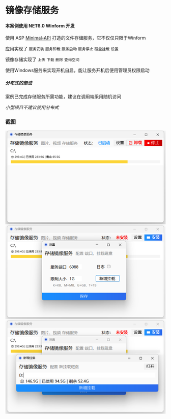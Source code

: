 # 镜像存储服务

#### 本案例使用 NET6.0 Winform 开发

使用 ASP [Minimal-API](https://learn.microsoft.com/zh-cn/aspnet/core/fundamentals/minimal-apis?source=recommendations&view=aspnetcore-6.0) 打造的文件存储服务，它不仅仅只限于Winform

应用实现了 `服务安装` `服务卸载` `服务启动` `服务停止` `磁盘挂载` `设置`

镜像存储实现了 `上传` `下载` `删除` `查询空间`

使用Windows服务来实现开机自启，能让服务开机后便用管理员权限启动

##### 分布式的想法

案例已完成存储服务所需功能，建议在调用端采用随机访问

*小型项目不建议使用分布式*

### 截图

![主页面](screenshot/1.png?raw=true)
![设置页面](screenshot/2.png?raw=true)
![挂载页面](screenshot/3.png?raw=true)